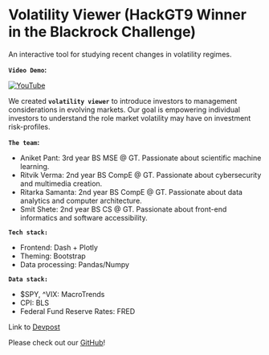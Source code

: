# Volatility Viewer (HackGT9 Winner in the Blackrock Challenge)
 An interactive tool for studying recent changes in volatility regimes. 
 
**`Video Demo`:**

[![YouTube](https://img.youtube.com/vi/R7rCxnu68iU/0.jpg)](https://youtu.be/R7rCxnu68iU)

We created **`volatility viewer`** to introduce investors to management considerations in evolving markets. Our goal is empowering individual investors to understand the role market volatility may have on investment risk-profiles.

**`The team`:**
* Aniket Pant: 3rd year BS MSE @ GT. Passionate about scientific machine learning. 
* Ritvik Verma: 2nd year BS CompE @ GT. Passionate about cybersecurity and multimedia creation. 
* Ritarka Samanta: 2nd year BS CompE @ GT. Passionate about data analytics and computer architecture.
* Smit Shete: 2nd year BS CS @ GT. Passionate about front-end informatics and software accessibility.

**`Tech stack:`**
* Frontend: Dash + Plotly
* Theming: Bootstrap
* Data processing: Pandas/Numpy

**`Data stack:`**
* $SPY, ^VIX: MacroTrends
* CPI: BLS
* Federal Fund Reserve Rates: FRED

Link to [Devpost](https://devpost.com/software/volatility-viewer)

Please check out our [GitHub](https://github.com/AniketPant02/volatility_viewer)!
